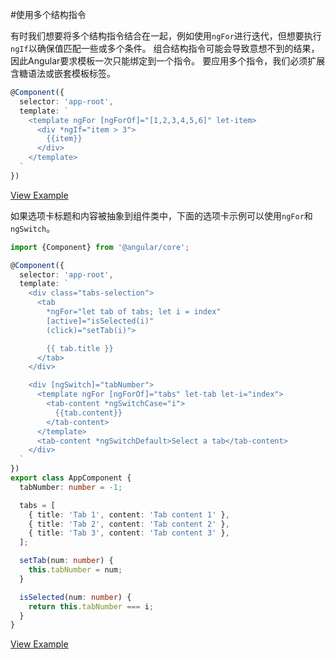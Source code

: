 #使用多个结构指令

有时我们想要将多个结构指令结合在一起，例如使用`ngFor`进行迭代，但想要执行`ngIf`以确保值匹配一些或多个条件。 组合结构指令可能会导致意想不到的结果，因此Angular要求模板一次只能绑定到一个指令。 要应用多个指令，我们必须扩展含糖语法或嵌套模板标签。
```typescript
@Component({
  selector: 'app-root',
  template: `
    <template ngFor [ngForOf]="[1,2,3,4,5,6]" let-item>
      <div *ngIf="item > 3">
        {{item}}
      </div>
    </template>
  `
})
```
[View Example](https://plnkr.co/edit/V2nWlGOwIITPrUDksGNG?p=preview)

如果选项卡标题和内容被抽象到组件类中，下面的选项卡示例可以使用`ngFor`和`ngSwitch`。

```typescript
import {Component} from '@angular/core';

@Component({
  selector: 'app-root',
  template: `
    <div class="tabs-selection">
      <tab
        *ngFor="let tab of tabs; let i = index"
        [active]="isSelected(i)"
        (click)="setTab(i)">

        {{ tab.title }}
      </tab>
    </div>

    <div [ngSwitch]="tabNumber">
      <template ngFor [ngForOf]="tabs" let-tab let-i="index">
        <tab-content *ngSwitchCase="i">
          {{tab.content}}
        </tab-content>
      </template>
      <tab-content *ngSwitchDefault>Select a tab</tab-content>
    </div>
  `
})
export class AppComponent {
  tabNumber: number = -1;

  tabs = [
    { title: 'Tab 1', content: 'Tab content 1' },
    { title: 'Tab 2', content: 'Tab content 2' },
    { title: 'Tab 3', content: 'Tab content 3' },
  ];

  setTab(num: number) {
    this.tabNumber = num;
  }

  isSelected(num: number) {
    return this.tabNumber === i;
  }
}
```
[View Example](https://plnkr.co/edit/YOT4G4buUZduwvVi8cMA?p=preview)